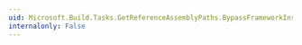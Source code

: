 ```yaml
---
uid: Microsoft.Build.Tasks.GetReferenceAssemblyPaths.BypassFrameworkInstallChecks
internalonly: False
---
```

